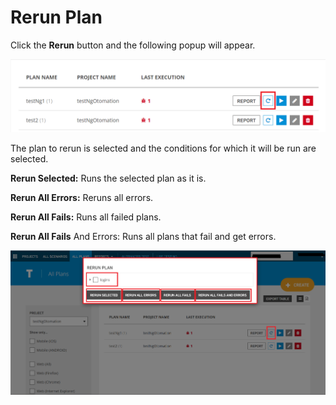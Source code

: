 # Rerun Plan

Click the **Rerun** button and the following popup will appear.

![](../.gitbook/assets/rerun---button.PNG)

The plan to rerun is selected and the conditions for which it will be run are selected.

**Rerun Selected:** Runs the selected plan as it is.

**Rerun All Errors:** Reruns all errors.

**Rerun All Fails:** Runs all failed plans.

**Rerun All Fails** And Errors: Runs all plans that fail and get errors.

![](../.gitbook/assets/rerun---popup.PNG)
